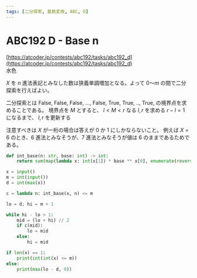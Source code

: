 ```yaml
---
tags: [二分探索, 基数変換, ABC, D]
---
```


# ABC192 D - Base n

[https://atcoder.jp/contests/abc192/tasks/abc192_d](https://atcoder.jp/contests/abc192/tasks/abc192_d)  
水色

$X$ を $n$ 進法表記とみなした数は狭義単調増加となる。よって $0～m$ の間で二分探索を行えばよい。

二分探索とは False, False, False, ..., False, True, True, .., True, の境界点を求めることである。
境界点を $M$ とすると、
$l < M < r$ なる $l, r$ を求める
$r - l = 1$ になるまで、 $l, r$ を更新する

注意すべきは $X$ が一桁の場合は答えが 0 か 1 にしかならないこと。
例えば $X=6$ のとき、6 進法とみなそうが、7 進法とみなそうが値は 6 のままであるためである。

```py
def int_base(n: str, base: int) -> int:
    return sum(map(lambda x: int(x[1]) * base ** x[0], enumerate(reversed(n))))

x = input()
m = int(input())
d = int(max(x))

c = lambda n: int_base(x, n) <= m

lo = d; hi = m + 1

while hi - lo > 1:
    mid = (lo + hi) // 2
    if c(mid):
        lo = mid
    else:
        hi = mid

if len(x) == 1:
    print(int(int(x) <= m))
else:
    print(max(lo - d, 0))
```

